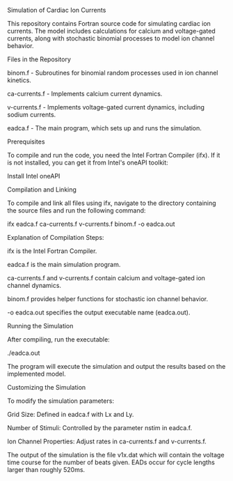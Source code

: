 Simulation of Cardiac Ion Currents

This repository contains Fortran source code for simulating cardiac ion currents. The model includes calculations for calcium and voltage-gated currents, along with stochastic binomial processes to model ion channel behavior.

Files in the Repository

binom.f - Subroutines for binomial random processes used in ion channel kinetics.

ca-currents.f - Implements calcium current dynamics.

v-currents.f - Implements voltage-gated current dynamics, including sodium currents.

eadca.f - The main program, which sets up and runs the simulation.


Prerequisites

To compile and run the code, you need the Intel Fortran Compiler (ifx). If it is not installed, you can get it from Intel's oneAPI toolkit:

Install Intel oneAPI

Compilation and Linking

To compile and link all files using ifx, navigate to the directory containing the source files and run the following command:

ifx eadca.f ca-currents.f v-currents.f binom.f -o eadca.out

Explanation of Compilation Steps:

ifx is the Intel Fortran Compiler.

eadca.f is the main simulation program.

ca-currents.f and v-currents.f contain calcium and voltage-gated ion channel dynamics.

binom.f provides helper functions for stochastic ion channel behavior.

-o eadca.out specifies the output executable name (eadca.out).


Running the Simulation

After compiling, run the executable:

./eadca.out

The program will execute the simulation and output the results based on the implemented model.

Customizing the Simulation

To modify the simulation parameters:

Grid Size: Defined in eadca.f with Lx and Ly.

Number of Stimuli: Controlled by the parameter nstim in eadca.f.

Ion Channel Properties: Adjust rates in ca-currents.f and v-currents.f.

The output of the simulation is the file v1x.dat which will contain the voltage time course for the number of beats given.
EADs occur for cycle lengths larger than roughly 520ms.  

